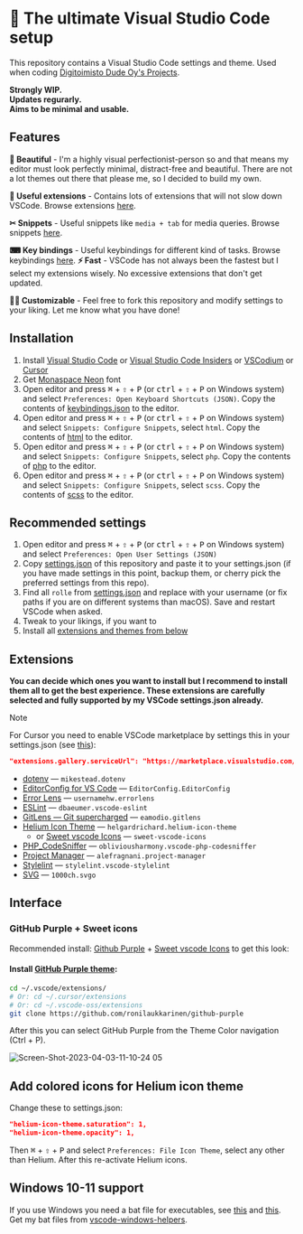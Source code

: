 # 🚀 The ultimate Visual Studio Code setup

This repository contains a Visual Studio Code settings and theme.
Used when coding [Digitoimisto Dude Oy's Projects](https://github.com/digitoimistodude).

**Strongly WIP.**<br>
**Updates regurarly.**<br>
**Aims to be minimal and usable.**<br>

## Features

**🎨 Beautiful** - I'm a highly visual perfectionist-person so and that means my editor must look perfectly minimal, distract-free and beautiful. There are not a lot themes out there that please me, so I decided to build my own.

**🧠 Useful extensions** - Contains lots of extensions that will not slow down VSCode. Browse extensions [here](#extensions).

**✂ Snippets** - Useful snippets like `media + tab` for media queries. Browse snippets [here](https://github.com/ronilaukkarinen/vscode-settings/tree/master/snippets).

**⌨ Key bindings** - Useful keybindings for different kind of tasks. Browse keybindings [here](https://github.com/ronilaukkarinen/vscode-settings/blob/master/keybindings.json).
**⚡ Fast** - VSCode has not always been the fastest but I select my extensions wisely. No excessive extensions that don't get updated.

**👨‍💻 Customizable** - Feel free to fork this repository and modify settings to your liking. Let me know what you have done!

## Installation

1. Install [Visual Studio Code](https://code.visualstudio.com/) or [Visual Studio Code Insiders](https://code.visualstudio.com/insiders/) or [VSCodium](https://vscodium.com) or [Cursor](https://cursor.com)
2. Get [Monaspace Neon](https://github.com/githubnext/monaspace/releases/download/v1.300/monaspace-static-v1.300.zip) font
3. Open editor and press <kbd>⌘</kbd> <span>+</span> <kbd>⇧</kbd> <span>+</span> <kbd>P</kbd> (or <kbd>ctrl</kbd> <span>+</span> <kbd>⇧</kbd> <span>+</span> <kbd>P</kbd> on Windows system) and select `Preferences: Open Keyboard Shortcuts (JSON)`. Copy the contents of [keybindings.json](https://github.com/ronilaukkarinen/vscode-settings/blob/master/keybindings.json) to the editor.
3. Open editor and press <kbd>⌘</kbd> <span>+</span> <kbd>⇧</kbd> <span>+</span> <kbd>P</kbd> (or <kbd>ctrl</kbd> <span>+</span> <kbd>⇧</kbd> <span>+</span> <kbd>P</kbd> on Windows system) and select `Snippets: Configure Snippets`, select `html`. Copy the contents of [html](https://github.com/ronilaukkarinen/vscode-settings/blob/master/snippets/html.json) to the editor.
4. Open editor and press <kbd>⌘</kbd> <span>+</span> <kbd>⇧</kbd> <span>+</span> <kbd>P</kbd> (or <kbd>ctrl</kbd> <span>+</span> <kbd>⇧</kbd> <span>+</span> <kbd>P</kbd> on Windows system) and select `Snippets: Configure Snippets`, select `php`. Copy the contents of [php](https://github.com/ronilaukkarinen/vscode-settings/blob/master/snippets/php.json) to the editor.
5. Open editor and press <kbd>⌘</kbd> <span>+</span> <kbd>⇧</kbd> <span>+</span> <kbd>P</kbd> (or <kbd>ctrl</kbd> <span>+</span> <kbd>⇧</kbd> <span>+</span> <kbd>P</kbd> on Windows system) and select `Snippets: Configure Snippets`, select `scss`. Copy the contents of [scss](https://github.com/ronilaukkarinen/vscode-settings/blob/master/snippets/scss.json) to the editor.

## Recommended settings

1. Open editor and press <kbd>⌘</kbd> <span>+</span> <kbd>⇧</kbd> <span>+</span> <kbd>P</kbd> (or <kbd>ctrl</kbd> <span>+</span> <kbd>⇧</kbd> <span>+</span> <kbd>P</kbd> on Windows system) and select `Preferences: Open User Settings (JSON)`
2. Copy [settings.json](https://raw.githubusercontent.com/ronilaukkarinen/vscode-settings/master/settings.json) of this repository and paste it to your settings.json (if you have made settings in this point, backup them, or cherry pick the preferred settings from this repo).
3. Find all `rolle` from [settings.json](https://raw.githubusercontent.com/ronilaukkarinen/vscode-settings/master/settings.json) and replace with your username (or fix paths if you are on different systems than macOS). Save and restart VSCode when asked.
4. Tweak to your likings, if you want to
5. Install all [extensions and themes from below](https://github.com/ronilaukkarinen/vscode-settings#extensions)

## Extensions

**You can decide which ones you want to install but I recommend to install them all to get the best experience. These extensions are carefully selected and fully supported by my VSCode settings.json already.**

> [!NOTE]
> For Cursor you need to enable VSCode marketplace by settings this in your settings.json (see [this](https://github.com/cursor/cursor/issues/2461#issuecomment-3023527935)):
> ```json
> "extensions.gallery.serviceUrl": "https://marketplace.visualstudio.com/_apis/public/gallery",
> ```


- [dotenv](https://marketplace.visualstudio.com/items?itemName=mikestead.dotenv) — `mikestead.dotenv`
- [EditorConfig for VS Code](https://marketplace.visualstudio.com/items?itemName=EditorConfig.EditorConfig) — `EditorConfig.EditorConfig`
- [Error Lens](https://marketplace.visualstudio.com/items?itemName=usernamehw.errorlens) — `usernamehw.errorlens`
- [ESLint](https://marketplace.visualstudio.com/items?itemName=dbaeumer.vscode-eslint) — `dbaeumer.vscode-eslint`
- [GitLens — Git supercharged](https://marketplace.visualstudio.com/items?itemName=eamodio.gitlens) — `eamodio.gitlens`
- [Helium Icon Theme](https://marketplace.visualstudio.com/items?itemName=helgardrichard.helium-icon-theme) — `helgardrichard.helium-icon-theme`
  - or [Sweet vscode Icons](https://open-vsx.org/extension/Letgamer/sweet-vscode-icons) — `sweet-vscode-icons`
- [PHP_CodeSniffer](https://marketplace.visualstudio.com/items?itemName=obliviousharmony.vscode-php-codesniffer) — `obliviousharmony.vscode-php-codesniffer`
- [Project Manager](https://marketplace.visualstudio.com/items?itemName=alefragnani.project-manager) — `alefragnani.project-manager`
- [Stylelint](https://marketplace.visualstudio.com/items?itemName=stylelint.vscode-stylelint) — `stylelint.vscode-stylelint`
- [SVG](https://marketplace.visualstudio.com/items?itemName=jock.svg) — `1000ch.svgo`

## Interface

### GitHub Purple + Sweet icons

Recommended install: [Github Purple](https://marketplace.visualstudio.com/items?itemName=4a454646.github-purple) + [Sweet vscode Icons](https://marketplace.visualstudio.com/items?itemName=EliverLara.sweet-vscode-icons) to get this look:

#### Install [GitHub Purple theme](https://github.com/ronilaukkarinen/github-purple):

```bash
cd ~/.vscode/extensions/
# Or: cd ~/.cursor/extensions
# Or: cd ~/.vscode-oss/extensions
git clone https://github.com/ronilaukkarinen/github-purple
```

After this you can select GitHub Purple from the Theme Color navigation (Ctrl + P).

![Screen-Shot-2023-04-03-11-10-24 05](https://user-images.githubusercontent.com/1534150/229450660-3a8c26e6-2382-4f4a-bf66-560edd54edd4.png)

## Add colored icons for Helium icon theme

Change these to settings.json:

```json
"helium-icon-theme.saturation": 1,
"helium-icon-theme.opacity": 1,
```

Then <kbd>⌘</kbd> <span>+</span> <kbd>⇧</kbd> <span>+</span> <kbd>P</kbd> and select `Preferences: File Icon Theme`, select any other than Helium. After this re-activate Helium icons.

## Windows 10-11 support

If you use Windows you need a bat file for executables, see [this](https://github.com/microsoft/vscode/issues/22391#issuecomment-310593201) and [this](https://www.reddit.com/r/bashonubuntuonwindows/comments/77idb8/where_is_the_executable_for_the_new_wsl_ubuntu_in/donn90c/?utm_source=reddit&utm_medium=web2x&context=3). Get my bat files from [vscode-windows-helpers](https://github.com/ronilaukkarinen/vscode-windows-helpers).
